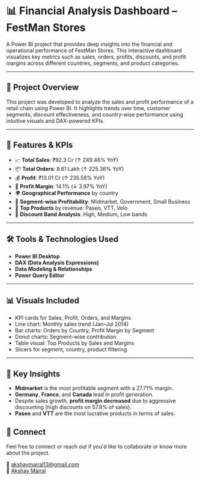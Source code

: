 # 📊 Financial Analysis Dashboard – FestMan Stores

A Power BI project that provides deep insights into the financial and operational performance of FestMan Stores. This interactive dashboard visualizes key metrics such as sales, orders, profits, discounts, and profit margins across different countries, segments, and product categories.

---

## 📁 Project Overview

This project was developed to analyze the sales and profit performance of a retail chain using Power BI. It highlights trends over time, customer segments, discount effectiveness, and country-wise performance using intuitive visuals and DAX-powered KPIs.

---

## 🚀 Features & KPIs

- 📈 **Total Sales**: ₹92.3 Cr (↑ 249.46% YoY)
- 📦 **Total Orders**: 8.61 Lakh (↑ 225.36% YoY)
- 💰 **Profit**: ₹13.01 Cr (↑ 235.58% YoY)
- 🧮 **Profit Margin**: 14.1% (↓ 3.97% YoY)
- 🌍 **Geographical Performance** by country
- 🧩 **Segment-wise Profitability**: Midmarket, Government, Small Business
- 🛒 **Top Products** by revenue: Paseo, VTT, Velo
- 🎯 **Discount Band Analysis**: High, Medium, Low bands

---

## 🛠️ Tools & Technologies Used

- **Power BI Desktop**
- **DAX (Data Analysis Expressions)**
- **Data Modeling & Relationships**
- **Power Query Editor**

---

## 📊 Visuals Included

- KPI cards for Sales, Profit, Orders, and Margins
- Line chart: Monthly sales trend (Jan–Jul 2014)
- Bar charts: Orders by Country, Profit Margin by Segment
- Donut charts: Segment-wise contribution
- Table visual: Top Products by Sales and Margins
- Slicers for segment, country, product filtering

---

## 📌 Key Insights

- **Midmarket** is the most profitable segment with a 27.71% margin.
- **Germany**, **France**, and **Canada** lead in profit generation.
- Despite sales growth, **profit margin decreased** due to aggressive discounting (high discounts on 57.8% of sales).
- **Paseo** and **VTT** are the most lucrative products in terms of sales.


## 🤝 Connect

Feel free to connect or reach out if you'd like to collaborate or know more about the project.

📧 akshaymairal13@gmail.com  
🔗 [Akshay Mairal](linkedin.com/in/akshay-mairal-20b001257)  

